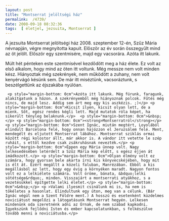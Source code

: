 ```yaml
---
layout: post
title: "Montserrat jelöltségi ház"
permalink:  /4739/ 
date: 2008-09-18 08:32:36
tags:  [ életjel, jezsuita, Montserrat ] 
---
```

A jezsuita Montserrat jelöltségi ház 2008. szeptember 12-én, Szűz Mária névnapján, végre megnyitotta kapuit. Először az év során összegyűlt mind az öt jelölt. Először egy szentmisére, majd egy vacsorára. Azóta itt lakunk.



<!--break-->  
Múlt hét pénteken este szentmisével kezdődött meg a ház élete. Ez volt az első alkalom, hogy mind az öten itt voltunk. Még messze nem volt minden kész. Hiányoztak még szekrények, nem működött a zuhany, nem volt kenyérvágó késünk sem. De már itt miséztünk, vacsoráztunk, s beszélgettünk az éjszakába nyúlóan.

     <p style="margin-bottom: 0cm">Azóta itt lakunk. Még fúrunk, faragunk, alakítgatunk a házon. A szekrényemből még hiányoznak polcok. Fűtés még nincs, de majd lesz. Addig sem árt meg egy kis aszkézis. ;)</p> <p style="margin-bottom: 0cm">Kicsit ilyen, kicsit olyan lett, de a mienk. Sőt, egész rendes kégli lett. Majd mutatok róla képet, ha sikerült tényleg belaknunk.</p>  <p style="margin-bottom: 0cm">&nbsp;</p> <p style="margin-bottom: 0cm"><strong>Montserratról</strong></p> <p style="margin-bottom: 0cm">Szent Ignác, miután megtért, Loyolából elindult Barcelona felé, hogy onnan hajózzon el Jeruzsálem felé. Ment, mendegélt és eljutott Montserrat lábához. Montserrat sziklás ormai között régi kolostor állt, már akkor is. A vándor itt vetette le szép ruháit, s ettől kezdve csak zsákruhásnak nevezték.</p> <p style="margin-bottom: 0cm">Éppen egy Mária ünnep volt. Nagy lelkesedésében letérdelt a Szűz Mária kép előtt, s egész éjjen át imádkozott.</p> <p style="margin-bottom: 0cm">Olyan élmény volt ez számára, hogy gyorsan bele akarta írni kis könyvecskéjében, hogy mit is élt át. Ezért megállt a közeli faluban, Manrézában. Ebből a kis megállásból az lett, hogy egy évig a környéken maradt. Nagyon fontos volt ez a lelkiélete számára. Volt öröme, bánata, &bdquo;lelki sötétsége&rdquo;, minden. Visszajárt a montserrati atyákhoz, s a vezetésükkel építgette lelki életet.</p> <p style="margin-bottom: 0cm">&nbsp;</p> <p >Valami ilyesmit csinálunk mi is, ha nem is tökéletes a hasonlat. Elindultunk egy úton, meg van a célunk. (Bár Ignác végül nem a Szent Földre ment.) A hosszú és esetenként küzdelmes noviciátust megelőzi a látogatásunk Montserrat hegyén. Lelkesen mindenünk oda szeretnénk adni az Úrnak, de nem szabad kapkodni. Igyekszünk fejlődni Isten és ember kapcsolatunkban, s felkészülve tovább menni a noviciátusba.</p>